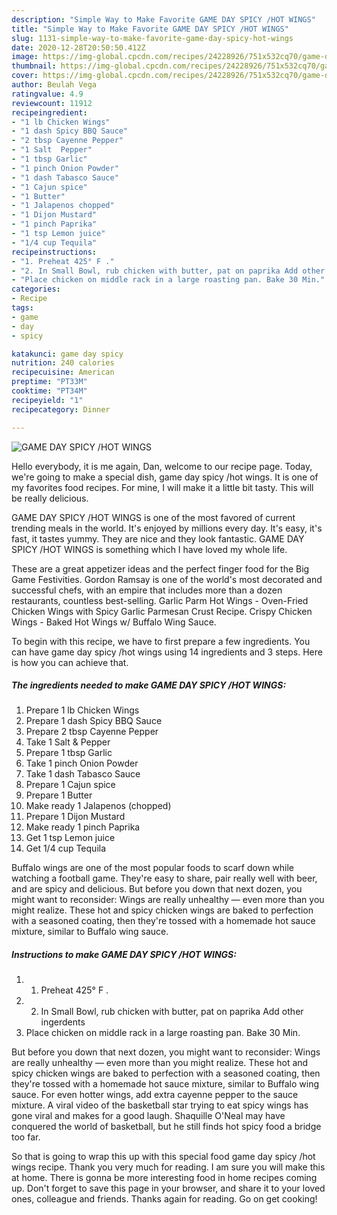 ```yaml
---
description: "Simple Way to Make Favorite GAME DAY SPICY /HOT WINGS"
title: "Simple Way to Make Favorite GAME DAY SPICY /HOT WINGS"
slug: 1131-simple-way-to-make-favorite-game-day-spicy-hot-wings
date: 2020-12-28T20:50:50.412Z
image: https://img-global.cpcdn.com/recipes/24228926/751x532cq70/game-day-spicy-hot-wings-recipe-main-photo.jpg
thumbnail: https://img-global.cpcdn.com/recipes/24228926/751x532cq70/game-day-spicy-hot-wings-recipe-main-photo.jpg
cover: https://img-global.cpcdn.com/recipes/24228926/751x532cq70/game-day-spicy-hot-wings-recipe-main-photo.jpg
author: Beulah Vega
ratingvalue: 4.9
reviewcount: 11912
recipeingredient:
- "1 lb Chicken Wings"
- "1 dash Spicy BBQ Sauce"
- "2 tbsp Cayenne Pepper"
- "1 Salt  Pepper"
- "1 tbsp Garlic"
- "1 pinch Onion Powder"
- "1 dash Tabasco Sauce"
- "1 Cajun spice"
- "1 Butter"
- "1 Jalapenos chopped"
- "1 Dijon Mustard"
- "1 pinch Paprika"
- "1 tsp Lemon juice"
- "1/4 cup Tequila"
recipeinstructions:
- "1. Preheat 425° F ."
- "2. In Small Bowl, rub chicken with butter, pat on paprika Add other ingerdents"
- "Place chicken on middle rack in a large roasting pan. Bake 30 Min."
categories:
- Recipe
tags:
- game
- day
- spicy

katakunci: game day spicy 
nutrition: 240 calories
recipecuisine: American
preptime: "PT33M"
cooktime: "PT34M"
recipeyield: "1"
recipecategory: Dinner

---
```



![GAME DAY SPICY /HOT WINGS](https://img-global.cpcdn.com/recipes/24228926/751x532cq70/game-day-spicy-hot-wings-recipe-main-photo.jpg)

Hello everybody, it is me again, Dan, welcome to our recipe page. Today, we're going to make a special dish, game day spicy /hot wings. It is one of my favorites food recipes. For mine, I will make it a little bit tasty. This will be really delicious.

GAME DAY SPICY /HOT WINGS is one of the most favored of current trending meals in the world. It's enjoyed by millions every day. It's easy, it's fast, it tastes yummy. They are nice and they look fantastic. GAME DAY SPICY /HOT WINGS is something which I have loved my whole life.

These are a great appetizer ideas and the perfect finger food for the Big Game Festivities. Gordon Ramsay is one of the world&#39;s most decorated and successful chefs, with an empire that includes more than a dozen restaurants, countless best-selling. Garlic Parm Hot Wings - Oven-Fried Chicken Wings with Spicy Garlic Parmesan Crust Recipe. Crispy Chicken Wings - Baked Hot Wings w/ Buffalo Wing Sauce.


To begin with this recipe, we have to first prepare a few ingredients. You can have game day spicy /hot wings using 14 ingredients and 3 steps. Here is how you can achieve that.

<!--inarticleads1-->

##### The ingredients needed to make GAME DAY SPICY /HOT WINGS:

1. Prepare 1 lb Chicken Wings
1. Prepare 1 dash Spicy BBQ Sauce
1. Prepare 2 tbsp Cayenne Pepper
1. Take 1 Salt &amp; Pepper
1. Prepare 1 tbsp Garlic
1. Take 1 pinch Onion Powder
1. Take 1 dash Tabasco Sauce
1. Prepare 1 Cajun spice
1. Prepare 1 Butter
1. Make ready 1 Jalapenos (chopped)
1. Prepare 1 Dijon Mustard
1. Make ready 1 pinch Paprika
1. Get 1 tsp Lemon juice
1. Get 1/4 cup Tequila


Buffalo wings are one of the most popular foods to scarf down while watching a football game. They&#39;re easy to share, pair really well with beer, and are spicy and delicious. But before you down that next dozen, you might want to reconsider: Wings are really unhealthy — even more than you might realize. These hot and spicy chicken wings are baked to perfection with a seasoned coating, then they&#39;re tossed with a homemade hot sauce mixture, similar to Buffalo wing sauce. 

<!--inarticleads2-->

##### Instructions to make GAME DAY SPICY /HOT WINGS:

1. 1. Preheat 425° F .
1. 2. In Small Bowl, rub chicken with butter, pat on paprika Add other ingerdents
1. Place chicken on middle rack in a large roasting pan. Bake 30 Min.


But before you down that next dozen, you might want to reconsider: Wings are really unhealthy — even more than you might realize. These hot and spicy chicken wings are baked to perfection with a seasoned coating, then they&#39;re tossed with a homemade hot sauce mixture, similar to Buffalo wing sauce. For even hotter wings, add extra cayenne pepper to the sauce mixture. A viral video of the basketball star trying to eat spicy wings has gone viral and makes for a good laugh. Shaquille O&#39;Neal may have conquered the world of basketball, but he still finds hot spicy food a bridge too far. 

So that is going to wrap this up with this special food game day spicy /hot wings recipe. Thank you very much for reading. I am sure you will make this at home. There is gonna be more interesting food in home recipes coming up. Don't forget to save this page in your browser, and share it to your loved ones, colleague and friends. Thanks again for reading. Go on get cooking!
